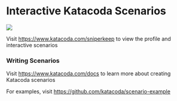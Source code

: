 # Interactive Katacoda Scenarios

[![](http://shields.katacoda.com/katacoda/sniperkeep/count.svg)](https://www.katacoda.com/sniperkeep "Get your profile on Katacoda.com")

Visit https://www.katacoda.com/sniperkeep to view the profile and interactive scenarios

### Writing Scenarios
Visit https://www.katacoda.com/docs to learn more about creating Katacoda scenarios

For examples, visit https://github.com/katacoda/scenario-example
